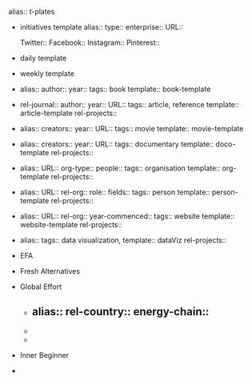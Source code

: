 alias:: t-plates

- initiatives template
  alias::
  type::
  enterprise::
  URL::

  Twitter::
  Facebook::
  Instagram::
  Pinterest::
- daily template
- weekly template
- alias::
  author::
  year::
  tags:: book
  template:: book-template
- rel-journal::
  author::
  year::
  URL::
  tags:: article, reference
  template:: article-template
  rel-projects::
- alias::
  creators::
  year::
  URL::
  tags:: movie
  template:: movie-template
- alias::
  creators::
  year::
  URL::
  tags:: documentary
  template:: doco-template
  rel-projects::
- alias::
  URL::
  org-type::
  people::
  tags:: organisation
  template:: org-template
  rel-projects::
- alias::
  URL::
  rel-org::
  role::
  fields::
  tags:: person
  template:: person-template
  rel-projects::
- alias::
  URL::
  rel-org::
  year-commenced::
  tags:: website
  template:: website-template
  rel-projects::
- alias::
  tags:: data visualization,
  template:: dataViz
  rel-projects::
- EFA
- Fresh Alternatives
- Global Effort
	- alias::
	  rel-country::
	  energy-chain::
		-
	-
	-
- Inner Beginner
-
